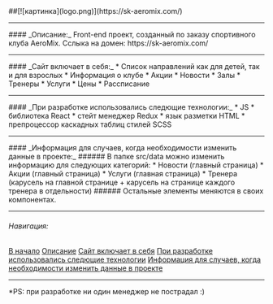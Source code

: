 <span id="aeromix">
##[![картинка](logo.png)](https://sk-aeromix.com/)

***

<span id="description">
#### _Описание:_
Front-end проект, созданный по заказу спортивного клуба AeroMix.
Сслыка на домен: https://sk-aeromix.com/

***

<span id="includes">
#### _Сайт включает в себя:_
* Список направлений как для детей, так и для взрослых
* Информация о клубе
    * Акции
    * Новости
    * Залы
    * Тренеры
    * Услуги
* Цены
* Рассписание

***

<span id="technologies">
#### _При разработке использовались следющие технологии:_
* JS
* библиотека React
* стейт менеджер Redux 
* язык разметки HTML
* препроцессор каскадных таблиц стилей SCSS

***

<span id="editing">
#### _Информация для случаев, когда необходимости изменить данные в проекте:_
###### В папке src/data можно изменить информацию для следующих категорий:
* Новости (главный страница)
* Акции (главный страница)
* Услуги (главная страница)
* Тренера (карусель на главной странице + карусель на странице каждого тренера в отдельности)
###### Остальные элементы меняются в своих компонентах.

***

###### Навигация:
[В начало](#aeromix)
[Описание](#description)
[Сайт включает в себя](#includes)
[При разработке использовались следющие технологии](#technologies)
[Информация для случаев, когда необходимости изменить данные в проекте](#editing)

***

*PS: при разработке ни один менеджер не пострадал :)
